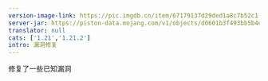 ```yaml
---
version-image-link: https://pic.imgdb.cn/item/67179137d29ded1a8c7b52c1.png
server-jar: https://piston-data.mojang.com/v1/objects/d0601b3f493bb5b4e421ef35b676d4cb9c1f606f/server.jar
translator: null
cats: ['1.21','1.21.2']
intro: 漏洞修复
---
```

修复了一些已知漏洞
